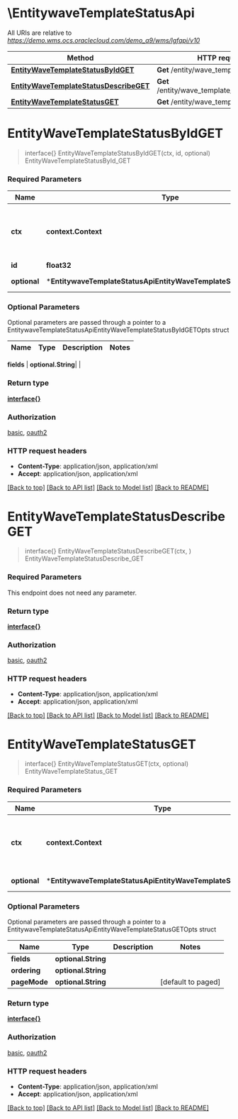 # \EntitywaveTemplateStatusApi

All URIs are relative to *https://demo.wms.ocs.oraclecloud.com/demo_a9/wms/lgfapi/v10*

Method | HTTP request | Description
------------- | ------------- | -------------
[**EntityWaveTemplateStatusByIdGET**](EntitywaveTemplateStatusApi.md#EntityWaveTemplateStatusByIdGET) | **Get** /entity/wave_template_status/{id} | EntityWaveTemplateStatusById_GET
[**EntityWaveTemplateStatusDescribeGET**](EntitywaveTemplateStatusApi.md#EntityWaveTemplateStatusDescribeGET) | **Get** /entity/wave_template_status/describe | EntityWaveTemplateStatusDescribe_GET
[**EntityWaveTemplateStatusGET**](EntitywaveTemplateStatusApi.md#EntityWaveTemplateStatusGET) | **Get** /entity/wave_template_status | EntityWaveTemplateStatus_GET


# **EntityWaveTemplateStatusByIdGET**
> interface{} EntityWaveTemplateStatusByIdGET(ctx, id, optional)
EntityWaveTemplateStatusById_GET



### Required Parameters

Name | Type | Description  | Notes
------------- | ------------- | ------------- | -------------
 **ctx** | **context.Context** | context for authentication, logging, cancellation, deadlines, tracing, etc.
  **id** | **float32**|  | 
 **optional** | ***EntitywaveTemplateStatusApiEntityWaveTemplateStatusByIdGETOpts** | optional parameters | nil if no parameters

### Optional Parameters
Optional parameters are passed through a pointer to a EntitywaveTemplateStatusApiEntityWaveTemplateStatusByIdGETOpts struct

Name | Type | Description  | Notes
------------- | ------------- | ------------- | -------------

 **fields** | **optional.String**|  | 

### Return type

[**interface{}**](interface{}.md)

### Authorization

[basic](../README.md#basic), [oauth2](../README.md#oauth2)

### HTTP request headers

 - **Content-Type**: application/json, application/xml
 - **Accept**: application/json, application/xml

[[Back to top]](#) [[Back to API list]](../README.md#documentation-for-api-endpoints) [[Back to Model list]](../README.md#documentation-for-models) [[Back to README]](../README.md)

# **EntityWaveTemplateStatusDescribeGET**
> interface{} EntityWaveTemplateStatusDescribeGET(ctx, )
EntityWaveTemplateStatusDescribe_GET



### Required Parameters
This endpoint does not need any parameter.

### Return type

[**interface{}**](interface{}.md)

### Authorization

[basic](../README.md#basic), [oauth2](../README.md#oauth2)

### HTTP request headers

 - **Content-Type**: application/json, application/xml
 - **Accept**: application/json, application/xml

[[Back to top]](#) [[Back to API list]](../README.md#documentation-for-api-endpoints) [[Back to Model list]](../README.md#documentation-for-models) [[Back to README]](../README.md)

# **EntityWaveTemplateStatusGET**
> interface{} EntityWaveTemplateStatusGET(ctx, optional)
EntityWaveTemplateStatus_GET



### Required Parameters

Name | Type | Description  | Notes
------------- | ------------- | ------------- | -------------
 **ctx** | **context.Context** | context for authentication, logging, cancellation, deadlines, tracing, etc.
 **optional** | ***EntitywaveTemplateStatusApiEntityWaveTemplateStatusGETOpts** | optional parameters | nil if no parameters

### Optional Parameters
Optional parameters are passed through a pointer to a EntitywaveTemplateStatusApiEntityWaveTemplateStatusGETOpts struct

Name | Type | Description  | Notes
------------- | ------------- | ------------- | -------------
 **fields** | **optional.String**|  | 
 **ordering** | **optional.String**|  | 
 **pageMode** | **optional.String**|  | [default to paged]

### Return type

[**interface{}**](interface{}.md)

### Authorization

[basic](../README.md#basic), [oauth2](../README.md#oauth2)

### HTTP request headers

 - **Content-Type**: application/json, application/xml
 - **Accept**: application/json, application/xml

[[Back to top]](#) [[Back to API list]](../README.md#documentation-for-api-endpoints) [[Back to Model list]](../README.md#documentation-for-models) [[Back to README]](../README.md)

